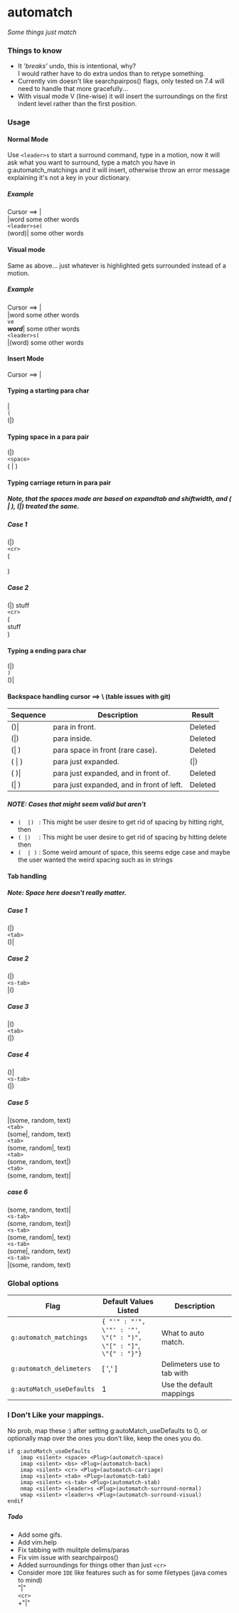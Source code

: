 # automatch

<i>Some things just match</i>

### Things to know

- It *'breaks'* undo, this is intentional, why?  
  I would rather have to do extra undos than to retype something.
- Currently vim doesn't like searchpairpos() flags, only tested on 7.4 will need to handle that more gracefully...
- With visual mode V (line-wise) it will insert the surroundings on the first indent level rather than the first        position.

### Usage 

#### Normal Mode
Use `<leader>s` to start a surround command, type in a motion, now it will ask what you want to surround, type a match you have in g:automatch_matchings and it will insert, otherwise throw an error message explaining it's not a key in your dictionary.

##### Example
Cursor ==> |     
|word some other words     
`<leader>se(`    
(word)| some other words    

#### Visual mode
Same as above... just whatever is highlighted gets surrounded instead of a motion.

##### Example
Cursor ==> |   
|word some other words   
`ve`  
***word***| some other words   
`<leader>s(`   
|(word) some other words   

#### Insert Mode
Cursor ==> |

#### Typing a starting para char
|<br>
`(`<br>
(|)

#### Typing space in a para pair
(|)<br>
`<space>`<br>
( | )

#### Typing carriage return in para pair

##### Note, that the spaces made are based on expandtab and shiftwidth, and ( | ), (|) treated the same.
##### Case 1
(|)<br>
`<cr>`<br>
(<br>
  <br>
)<br>
##### Case 2
 (|) stuff<br>
 `<cr>`<br>
 (<br>
   stuff<br>
 )<br>

#### Typing a ending para char
(|)<br>
`)`<br>
()|<br>

#### Backspace handling cursor ==> \ (table issues with git)
| Sequence        |    Description                            |Result |
| --------------- | ----------------------------------------- |-------|
|     ()\|         | para in front.                            |Deleted|
|     (\|)         | para inside.                              |Deleted|
|     (\| )        | para space in front (rare case).          |Deleted|
|     ( \| )       | para just expanded.                       |(\|)   |
|     (   )\|      | para just expanded, and in front of.      |Deleted|
|     (\|  )       | para just expanded, and in front of left. |Deleted|

##### NOTE: Cases that might seem valid but aren't
- `(  |) `    : This might be user desire to get rid of spacing by hitting
                 right, then <bs>
- `( |)  `    : This might be user desire to get rid of spacing by hitting
                 delete then <bs>
- `(  | )`    : Some weird amount of space, this seems edge case and maybe
                 the user wanted the weird spacing such as in strings
                 
#### Tab handling
##### Note: Space here doesn't really matter.
##### Case 1
(|)<br>
`<tab>`<br>
()|<br>
##### Case 2
(|)<br>
`<s-tab>`<br>
|()<br>
##### Case 3
|()<br>
`<tab>`<br>
(|)<br>
##### Case 4
()|<br>
`<s-tab>`<br>
(|)<br>
##### Case 5
|(some, random, text)<br>
`<tab>`<br>
(some|, random, text)<br>
`<tab>`<br>
(some, random|, text)<br>
`<tab>`<br>
(some, random, text|)<br>
`<tab>`<br>
(some, random, text)|<br>
##### case 6
(some, random, text)|<br>
`<s-tab>`<br>
(some, random, text|)<br>
`<s-tab>`<br>
(some, random|, text)<br>
`<s-tab>`<br>
(some|, random, text)<br>
`<s-tab>`<br>
|(some, random, text)<br>

### Global options

| Flag                        | Default Values Listed | Description                                                                                |
| -------------------         | ---------------------------------                                               | ------------------------------------------------------                                     |
| `g:automatch_matchings`     |  `{ "'" : "'",`<br> `\'"' : '"'`,<br> `\"(" : ")",` <br>`\"[" : "]"`, <br>`\"{" : "}"}`                       | What to auto match.                                                                        |
| `g:automatch_delimeters`    | [ ',' ]                                                                         | Delimeters use to tab with                                                                 |
| `g:autoMatch_useDefaults`   | 1                                                                               | Use the default mappings                    |

### I Don't Like your mappings.
No prob, map these :) after setting g:autoMatch_useDefaults to 0, or optionally map over the ones you don't like, keep the ones you do.
```vim
if g:autoMatch_useDefaults
    imap <silent> <space> <Plug>(automatch-space)
    imap <silent> <bs> <Plug>(automatch-back)
    imap <silent> <cr> <Plug>(automatch-carriage)
    imap <silent> <tab> <Plug>(automatch-tab)
    imap <silent> <s-tab> <Plug>(automatch-stab)
    nmap <silent> <leader>s <Plug>(automatch-surround-normal)
    vmap <silent> <leader>s <Plug>(automatch-surround-visual)
endif
```

##### Todo

- Add some gifs.
- Add vim.help
- Fix tabbing with mulitple delims/paras
- Fix vim issue with searchpairpos()
- Added surroundings for things other than just `<cr>`
- Consider more `IDE` like features such as for some filetypes (java comes to mind)  
  "|"  
  `<cr>`  
  +"|"
